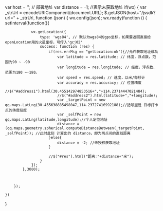 var host = ''; // 部署地址
var distance = -1; //表示未获取地址
if(wx) {
    var _strUrl = encodeURIComponent(document.URL);
    $.getJSON(host+"/jssdk?url=" + _strUrl, function (json) {
        wx.config(json);
        wx.ready(function () {
            setInterval(function(){

                wx.getLocation({
                    type: 'wgs84', // 默认为wgs84的gps坐标，如果要返回直接给openLocation用的火星坐标，可传入'gcj02'
                    success: function (res) {
                        if(res.errMsg == "getLocation:ok"){//允许获取地址成功
                            var latitude = res.latitude; // 纬度，浮点数，范围为90 ~ -90
                            var longitude = res.longitude; // 经度，浮点数，范围为180 ~-180。
                            var speed = res.speed; // 速度，以米/每秒计
                            var accuracy = res.accuracy; // 位置精度
                            //$("#address1").html(30.455142974853516+","+114.23714447021484);
                            //$("#address2").html(latitude+","+longitude);
                            var _targetPoint = new qq.maps.LatLng(30.455638885498047,114.23727416992188);//括号里是 目标打卡点的纬度经度
                            var _selfPoint = new qq.maps.LatLng(latitude,longitude);//个人定位地址
                            distance = (qq.maps.geometry.spherical.computeDistanceBetween(_targetPoint, _selfPoint)); //此时此刻 计算出的 distance，即为两点间的直线距离
                        }else{
                            distance = -2; //未授权获取地址
                        }

                        //$("#res").html("距离:"+distance+"米");
                    }
                });
            },3000);



        });

    })
}